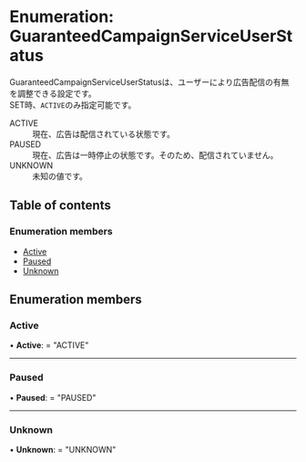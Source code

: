 # Enumeration: GuaranteedCampaignServiceUserStatus


<div lang=\"ja\"> GuaranteedCampaignServiceUserStatusは、ユーザーにより広告配信の有無を調整できる設定です。<br> SET時、<code>ACTIVE</code>のみ指定可能です。 </div>  <dl class=term>   <dt class=\"term__item\">ACTIVE</dt>   <dd class=\"term__desc\"><span lang=\"ja\">現在、広告は配信されている状態です。</span></dd>   <dt class=\"term__item\">PAUSED</dt>   <dd class=\"term__desc\"><span lang=\"ja\">現在、広告は一時停止の状態です。そのため、配信されていません。</span></dd>   <dt class=\"term__item\">UNKNOWN</dt>   <dd class=\"term__desc\"><span lang=\"ja\">未知の値です。</span></dd> </dl>

## Table of contents

### Enumeration members

- [Active](guaranteedcampaignserviceuserstatus.md#active)
- [Paused](guaranteedcampaignserviceuserstatus.md#paused)
- [Unknown](guaranteedcampaignserviceuserstatus.md#unknown)

## Enumeration members

### Active

• **Active**: = "ACTIVE"

___

### Paused

• **Paused**: = "PAUSED"

___

### Unknown

• **Unknown**: = "UNKNOWN"
